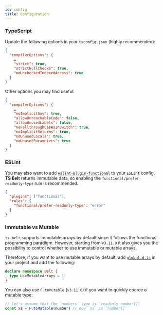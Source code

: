 ```yaml
---
id: config
title: Configuration
---
```


### TypeScript

Update the following options in your `tsconfig.json` (highly recommended):

```json
{
  "compilerOptions": {
    …
    "strict": true,
    "strictNullChecks": true,
    "noUncheckedIndexedAccess": true
  }
}
```

Other options you may find useful:

```json
{
  "compilerOptions": {
    …
    "noImplicitAny": true,
    "allowUnreachableCode": false,
    "allowUnusedLabels": false,
    "noFallthroughCasesInSwitch": true,
    "noImplicitReturns": true,
    "noUnusedLocals": true,
    "noUnusedParameters": true
  }
}
```


### ESLint

You may also want to add [`eslint-plugin-functional`](https://github.com/jonaskello/eslint-plugin-functional) to your `ESLint` config. **TS Belt** returns immutable data, so enabling the `functional/prefer-readonly-type` rule is recommended.

```json
{
  "plugins": ["functional"],
  "rules": {
    "functional/prefer-readonly-type": "error"
  }
}
```

### Immutable vs Mutable

`ts-belt` supports immutable arrays by default since it follows the functional programming paradigm. However, starting from `v3.11.0` it also gives you the possibility to control whether to use immutable or mutable arrays.

Therefore, if you want to use mutable arrays by default, add [`global.d.ts`](https://www.typescriptlang.org/docs/handbook/declaration-files/templates/global-d-ts.html) in your project and add the following:

```ts
declare namespace Belt {
  type UseMutableArrays = 1
}
```

You can also use `F.toMutable` (`v3.11.0`) if you want to quickly coerce a mutable type:

```ts
// let's assume that the `numbers` type is `readonly number[]`
const xs = F.toMutable(number) // now `xs` is `number[]`
```
